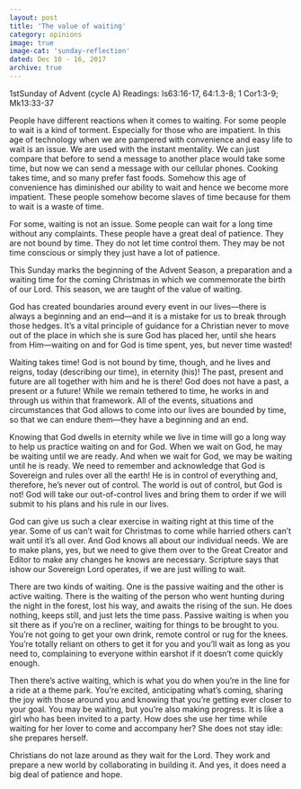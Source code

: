 ```yaml
---
layout: post
title: 'The value of waiting'
category: opinions
image: true
image-cat: 'sunday-reflection'
dated: Dec 10 - 16, 2017
archive: true
---
```


1stSunday of Advent (cycle A)
Readings:	Is63:16-17, 64:1.3-8; 1 Cor1:3-9; Mk13:33-37

People have different reactions when it comes to waiting.  For some people to wait is a kind of torment.  Especially for those who are impatient.  In this age of technology when we are pampered with convenience and easy life to wait is an issue.  We are used with the instant mentality.  We can just compare that before to send a message to another place would take some time, but now we can send a message with our cellular phones.  Cooking takes time, and so many prefer fast foods.  Somehow this age of convenience has diminished our ability to wait and hence we become more impatient.  These people somehow become slaves of time because for them to wait is a waste of time.

For some, waiting is not an issue. Some people can wait for a long time without any complaints.  These people have a great deal of patience.  They are not bound by time.  They do not let time control them.  They may be not time conscious or simply they just have a lot of patience.

This Sunday marks the beginning of the Advent Season, a preparation and a waiting time for the coming Christmas in which we commemorate the birth of our Lord.  This season, we are taught of the value of waiting.

God has created boundaries around every event in our lives—there is always a beginning and an end—and it is a mistake for us to break through those hedges. It’s a vital principle of guidance for a Christian never to move out of the place in which she is sure God has placed her, until she hears from Him—waiting on and for God is time spent, yes, but never time wasted!

Waiting takes time! God is not bound by time, though, and he lives and reigns, today (describing our time), in eternity (his)! The past, present and future are all together with him and he is there! God does not have a past, a present or a future! While we remain tethered to time, he works in and through us within that framework. All of the events, situations and circumstances that God allows to come into our lives are bounded by time, so that we can endure them—they have a beginning and an end.

Knowing that God dwells in eternity while we live in time will go a long way to help us practice waiting on and for God. When we wait on God, he may be waiting until we are ready. And when we wait for God, we may be waiting until he is ready. We need to remember and acknowledge that God is Sovereign and rules over all the earth! He is in control of everything and, therefore, he’s never out of control. The world is out of control, but God is not! God will take our out-of-control lives and bring them to order if we will submit to his plans and his rule in our lives. 

God can give us such a clear exercise in waiting right at this time of the year.  Some of us can’t wait for Christmas to come while harried others can’t wait until it’s all over. And God knows all about our individual needs. We are to make plans, yes, but we need to give them over to the Great Creator and Editor to make any changes he knows are necessary. Scripture says that ishow our Sovereign Lord operates, if we are just willing to wait.

There are two kinds of waiting.  One is the passive waiting and the other is active waiting.  There is the waiting of the person who went hunting during the night in the forest, lost his way, and awaits the rising of the sun.  He does nothing, keeps still, and just lets the time pass.  Passive waiting is when you sit there as if you’re on a recliner, waiting for things to be brought to you.  You’re not going to get your own drink, remote control or rug for the knees.  You’re totally reliant on others to get it for you and you’ll wait as long as you need to, complaining to everyone within earshot if it doesn’t come quickly enough.

Then there’s active waiting, which is what you do when you’re in the line for a ride at a theme park.  You’re excited, anticipating what’s coming, sharing the joy with those around you and knowing that you’re getting ever closer to your goal.  You may be waiting, but you’re also making progress.  It is like a girl who has been invited to a party.  How does she use her time while waiting for her lover to come and accompany her?  She does not stay idle: she prepares herself.

Christians do not laze around as they wait for the Lord.  They work and prepare a new world by collaborating in building it.  And yes, it does need a big deal of patience and hope.
